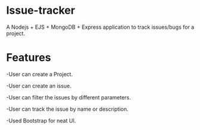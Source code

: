 # Issue-tracker


A Nodejs + EJS + MongoDB + Express application to track issues/bugs for a project.



# Features

-User can create a Project.

-User can create an issue.

-User can filter the issues by different parameters.

-User can track the issue by name or description.

-Used Bootstrap for neat UI.


